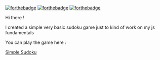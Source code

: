 [![forthebadge](https://forthebadge.com/images/badges/uses-html.svg)](https://forthebadge.com)
[![forthebadge](https://forthebadge.com/images/badges/built-with-love.svg)](https://forthebadge.com)
[![forthebadge](https://forthebadge.com/images/badges/built-by-developers.svg)](https://forthebadge.com)


Hi there !

I created a simple very basic sudoku game just to kind of work on my js fundamentals

You can play the game here :

[Simple Sudoku](https://0takugod.github.io/Sudoku/)

